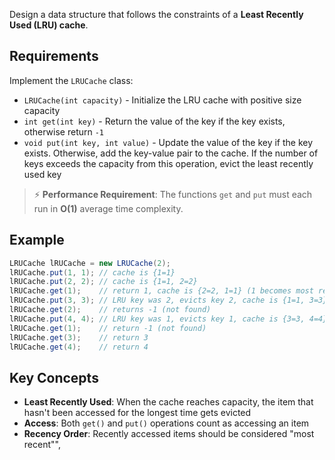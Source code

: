 Design a data structure that follows the constraints of a **Least Recently Used (LRU) cache**.

## Requirements

Implement the `LRUCache` class:

- `LRUCache(int capacity)` - Initialize the LRU cache with positive size capacity
- `int get(int key)` - Return the value of the key if the key exists, otherwise return `-1`
- `void put(int key, int value)` - Update the value of the key if the key exists. Otherwise, add the key-value pair to the cache. If the number of keys exceeds the capacity from this operation, evict the least recently used key

> ⚡ **Performance Requirement**: The functions `get` and `put` must each run in **O(1)** average time complexity.

## Example

```java
LRUCache lRUCache = new LRUCache(2);
lRUCache.put(1, 1); // cache is {1=1}
lRUCache.put(2, 2); // cache is {1=1, 2=2}
lRUCache.get(1);    // return 1, cache is {2=2, 1=1} (1 becomes most recent)
lRUCache.put(3, 3); // LRU key was 2, evicts key 2, cache is {1=1, 3=3}
lRUCache.get(2);    // returns -1 (not found)
lRUCache.put(4, 4); // LRU key was 1, evicts key 1, cache is {3=3, 4=4}
lRUCache.get(1);    // return -1 (not found)
lRUCache.get(3);    // return 3
lRUCache.get(4);    // return 4
```

## Key Concepts

- **Least Recently Used**: When the cache reaches capacity, the item that hasn't been accessed for the longest time gets evicted
- **Access**: Both `get()` and `put()` operations count as accessing an item
- **Recency Order**: Recently accessed items should be considered "most recent"",
